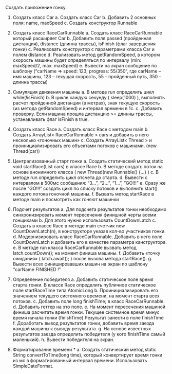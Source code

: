 Создать приложение гонку.

1. Создать класс Car
a. Создать класс Car
b. Добавить 2 основных поля: name, maxSpeed
c. Создать конструктор Runnable

2. Создать класс RaceCarRunnable
a. Создать класс RaceCarRunnable который расширяет Car
b. Добавить поля passed (пройденная дистанция), distance (длинна трассы), isFinish (флаг завершения гонки)
c. Реализовать конструктор с параметрами класса Car и полем distance
d. Реализовать метод getRandomSpeed, в котором скорость машины будет определяться по интервалу (min: maxSpeed/2, max: maxSpeed)
e. Вывести на экран сообщение по шаблону (“carName => speed: 123; progress: 55/350“, где carName – имя машины, 123 – текущая скорость, 55 – пройденный путь, 350 – длинна трассы)

3. Симуляция движения машины
a. В методе run определить цикл while(!isFinish)
b. В цикле каждую секунду ( sleep(1000) ), выполнять расчет пройденной дистанции (в метрах), зная текущую скорость (из метода getRandomSpeed) и интервал времени в 1с.
c. Добавить проверку. Если машина прошла дистанцию >= длинны трассы, устанавливать флаг isFinish в true.

4. Создать класс Race
a. Создать класс Race c методом main
b. Создать ArrayList< RaceCarRunnable > cars и добавить в него несколько «гоночных машин»
c. Создать ArrayList< Thread > и проинициализировать его объектами потоков с машинами. (new Thread(car))

5. Централизованный старт гонки
a. Создать статический метод static void startRace(List<Thread> cars) в классе Race
b. В методе создать поток на основе анонимного класса ( new Thread(new Runnable() {...} )
c. В методе run определить цикл отсчета до старта.
d. Вывести с интервалом в 500мс сообщения: “3...”, “2...”, “1...”, ”GO!!!”
e. Сразу же после ”GO!!!” создать цикл по списку потоков и выполнить start() каждого потока гоночной машины.
f. Вызвать метод startRace в методе main и посмотреть как гоняют машинки

6. Подсчет результатов
a. Для подсчета результатов гонки необходимо синхронизировать момент пересечения финишной черты всеми гонщиками
b. Для этого нужно использовать CountDownLatch
c. Создать в классе Race в методе main счетчик new CountDownLatch(n), в конструкторе указав кол-во участников гонки.
d. Модернизировать класс RaceCarRunnable. Добавить в него поле CountDownLatch и добавить его в качестве параметра канструктора.
e. В методе run класса RaceCarRunnable вызвать метод latch.countDown(); на момент финиша машины.
f. Добавить «точку ожидания» ( latch.await(); ) после вызова метода startRace().
g. Вывести всех финишировавших машин на экран по шаблону “carName FINISHED !”

7. Определение победителя
a. Добавить статическое поле время старта гонки. В классе Race определить публичное статическое поле startRaceTime типа AtomicLong
b. Проинициализировать его значением текущего системного времени, на момент старта всех потоков.
c. Добавить поле long finishTime; в класс RaceCarRunnable.
d. Добавить геттер на это поле.
e. На момент пересечения машиной финиша расчитать время гонки. Текущее системное время минус время начала гонки (finishTime)
Результат занести в поле finishTime
f. Доработать вывод результатов гонки, добавить время заезда каждой машины к выводу результата.
g. На основе известных результатов заезда определить победителя (у кого finishTime самый маленький).
h. Вывести победителя на экран.

9. Форматирование времени *
a. Создать статический метод static String convertToTime(long time), который конвертирует время гонки из мс в форматированный интервал времени. Использовать SimpleDateFormat.
